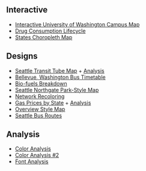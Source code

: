## Interactive

*  [Interactive University of Washington Campus Map](https://alephnan.github.io/information-visualization-capstone/dump/campus_map/index.html)
*  [Drug Consumption Lifecycle](https://alephnan.github.io/information-visualization-capstone/dump/drug_animation/scenes.html)
*  [States Choropleth Map](https://alephnan.github.io/information-visualization-capstone/dump/states/index.html)

## Designs
*  [Seattle Transit Tube Map](https://alephnan.github.io/information-visualization-capstone/dump/final_exam/seattle_tube.pdf) + [Analysis](https://alephnan.github.io/information-visualization-capstone/dump/final_exam/complete.pdf)
*  [Bellevue, Washington Bus Timetable](https://alephnan.github.io/information-visualization-capstone/dump/midterm_exam/midterm.pdf)
*  [Bio-fuels Breakdown](https://alephnan.github.io/information-visualization-capstone/dump/bio_fuels/bio_fuels_redesign.pdf)
*  [Seattle Northgate Park-Style Map](https://alephnan.github.io/information-visualization-capstone/dump/illustrator/map_park_style.pdf)
*  [Network Recoloring](https://alephnan.github.io/information-visualization-capstone/dump/illustrator/network_recolored.pdf)
*  [Gas Prices by State](https://alephnan.github.io/information-visualization-capstone/dump/gas_prices/gas_prices.pdf) + [Analysis](https://alephnan.github.io/information-visualization-capstone/dump/gas_prices/gas_prices_analysis.pdf)
*  [Overview Style Map](https://alephnan.github.io/information-visualization-capstone/dump/illustrator/map_for_overview.jpg)
*  [Seattle Bus Routes](https://alephnan.github.io/information-visualization-capstone/dump/bus_routes/seattle_bus_routes.pdf)


## Analysis
*  [Color Analysis](https://alephnan.github.io/information-visualization-capstone/dump/illustrator/color_analysis.pdf)
*  [Color Analysis #2](https://alephnan.github.io/information-visualization-capstone/dump/midterm_exam/infographics_color_analysis.png)
*  [Font Analysis](https://alephnan.github.io/information-visualization-capstone/dump/illustrator/font_analysis.pdf)


